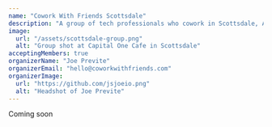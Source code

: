 ```yaml
---
name: "Cowork With Friends Scottsdale"
description: "A group of tech professionals who cowork in Scottsdale, AZ"
image:
  url: "/assets/scottsdale-group.png"
  alt: "Group shot at Capital One Cafe in Scottsdale"
acceptingMembers: true
organizerName: "Joe Previte"
organizerEmail: "hello@coworkwithfriends.com"
organizerImage:
  url: "https://github.com/jsjoeio.png"
  alt: "Headshot of Joe Previte"
---
```


Coming soon
